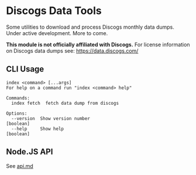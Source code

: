 # Discogs Data Tools
Some utilities to download and process Discogs monthly data dumps. Under active development.
More to come.

**This module is not officially affiliated with Discogs.** For license information on Discogs
data dumps see: https://data.discogs.com/

## CLI Usage

<!-- below section is automatically generated. Do not modify -->
```
index <command> [...args]
For help on a command run "index <command> help"

Commands:
  index fetch  fetch data dump from discogs

Options:
  --version  Show version number                                       [boolean]
  --help     Show help                                                 [boolean]
```

## Node.JS API
See [api.md](./api.md)